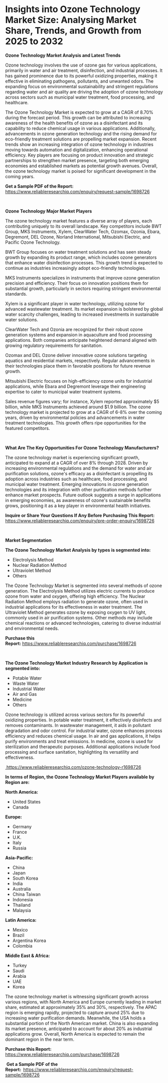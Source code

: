 <p><h1>Insights into Ozone Technology Market Size: Analysing Market Share, Trends, and Growth from 2025 to 2032</h1></p><p><strong>Ozone Technology Market Analysis and Latest Trends</strong></p>
<p><p>Ozone technology involves the use of ozone gas for various applications, primarily in water and air treatment, disinfection, and industrial processes. It has gained prominence due to its powerful oxidizing properties, making it effective in eliminating pathogens, pollutants, and unwanted odors. The expanding focus on environmental sustainability and stringent regulations regarding water and air quality are driving the adoption of ozone technology across sectors such as municipal water treatment, food processing, and healthcare.</p><p>The Ozone Technology Market is expected to grow at a CAGR of 8.70% during the forecast period. This growth can be attributed to increasing awareness of the health benefits of ozone as a disinfectant and its capability to reduce chemical usage in various applications. Additionally, advancements in ozone generation technology and the rising demand for eco-friendly treatment solutions are propelling market expansion. Recent trends show an increasing integration of ozone technology in industries moving towards automation and digitalization, enhancing operational efficiency. Key players are focusing on product innovation and strategic partnerships to strengthen market presence, targeting both emerging economies and established markets as potential growth avenues. Overall, the ozone technology market is poised for significant development in the coming years.</p></p>
<p><strong>Get a Sample PDF of the Report:&nbsp;</strong> <a href="https://www.reliableresearchiq.com/enquiry/request-sample/1698726?utm_campaign=2455&utm_medium=2&utm_source=Github&utm_content=ia&utm_term=19042025&utm_id=ozone-technology">https://www.reliableresearchiq.com/enquiry/request-sample/1698726</a></p>
<p>&nbsp;</p>
<p><strong>Ozone Technology Major Market Players</strong></p>
<p><p>The ozone technology market features a diverse array of players, each contributing uniquely to its overall landscape. Key competitors include BWT Group, MKS Instruments, Xylem, ClearWater Tech, Ozomax, Ozonia, Ebara, Degremont, DEL Ozone, Norland International, Mitsubishi Electric, and Pacific Ozone Technology.</p><p>BWT Group focuses on water treatment solutions and has seen steady growth by expanding its product range, which includes ozone generators that enhance water disinfection processes. This growth trend is expected to continue as industries increasingly adopt eco-friendly technologies.</p><p>MKS Instruments specializes in instruments that improve ozone generation precision and efficiency. Their focus on innovation positions them for substantial growth, particularly in sectors requiring stringent environmental standards.</p><p>Xylem is a significant player in water technology, utilizing ozone for advanced wastewater treatment. Its market expansion is bolstered by global water scarcity challenges, leading to increased investments in sustainable water solutions.</p><p>ClearWater Tech and Ozonia are recognized for their robust ozone generation systems and expansion in aquaculture and food processing applications. Both companies anticipate heightened demand aligned with growing regulatory requirements for sanitation.</p><p>Ozomax and DEL Ozone deliver innovative ozone solutions targeting aquatics and residential markets, respectively. Regular advancements in their technologies place them in favorable positions for future revenue growth.</p><p>Mitsubishi Electric focuses on high-efficiency ozone units for industrial applications, while Ebara and Degremont leverage their engineering expertise to cater to municipal water treatment systems.</p><p>Sales revenue figures vary; for instance, Xylem reported approximately $5 billion, while MKS Instruments achieved around $1.9 billion. The ozone technology market is projected to grow at a CAGR of 6-8% over the coming years, driven by environmental policies and advancements in water treatment technologies. This growth offers ripe opportunities for the featured competitors.</p></p>
<p>&nbsp;</p>
<p><strong>What Are The Key Opportunities For Ozone Technology Manufacturers?</strong></p>
<p><p>The ozone technology market is experiencing significant growth, anticipated to expand at a CAGR of over 8% through 2028. Driven by increasing environmental regulations and the demand for water and air purification solutions, ozone's efficacy as a disinfectant is propelling its adoption across industries such as healthcare, food processing, and municipal water treatment. Emerging innovations in ozone generation technologies and its integration with other purification methods further enhance market prospects. Future outlook suggests a surge in applications in emerging economies, as awareness of ozone's sustainable benefits grows, positioning it as a key player in environmental health initiatives.</p></p>
<p><strong>Inquire or Share Your Questions If Any Before Purchasing This Report:</strong> <a href="https://www.reliableresearchiq.com/enquiry/pre-order-enquiry/1698726?utm_campaign=2455&utm_medium=2&utm_source=Github&utm_content=ia&utm_term=19042025&utm_id=ozone-technology">https://www.reliableresearchiq.com/enquiry/pre-order-enquiry/1698726</a></p>
<p>&nbsp;</p>
<p><strong>Market Segmentation</strong></p>
<p><strong>The Ozone Technology Market Analysis by types is segmented into:</strong></p>
<p><ul><li>Electrolysis Method</li><li>Nuclear Radiation Method</li><li>Ultraviolet Method</li><li>Others</li></ul></p>
<p><p>The Ozone Technology Market is segmented into several methods of ozone generation. The Electrolysis Method utilizes electric currents to produce ozone from water and oxygen, offering high efficiency. The Nuclear Radiation Method employs radiation to generate ozone, often used in industrial applications for its effectiveness in water treatment. The Ultraviolet Method generates ozone by exposing oxygen to UV light, commonly used in air purification systems. Other methods may include chemical reactions or advanced technologies, catering to diverse industrial and environmental needs.</p></p>
<p><strong>Purchase this Report:&nbsp;</strong><a href="https://www.reliableresearchiq.com/purchase/1698726?utm_campaign=2455&utm_medium=2&utm_source=Github&utm_content=ia&utm_term=19042025&utm_id=ozone-technology">https://www.reliableresearchiq.com/purchase/1698726</a></p>
<p>&nbsp;</p>
<p><strong>The Ozone Technology Market Industry Research by Application is segmented into:</strong></p>
<p><ul><li>Potable Water</li><li>Waste Water</li><li>Industrial Water</li><li>Air and Gas</li><li>Medicine</li><li>Others</li></ul></p>
<p><p>Ozone technology is utilized across various sectors for its powerful oxidizing properties. In potable water treatment, it effectively disinfects and removes contaminants. In wastewater management, it aids in pollutant degradation and odor control. For industrial water, ozone enhances process efficiency and reduces chemical usage. In air and gas applications, it helps purify environments and treat emissions. In medicine, ozone is used for sterilization and therapeutic purposes. Additional applications include food processing and surface sanitation, highlighting its versatility and effectiveness.</p></p>
<p><a href="https://www.reliableresearchiq.com/ozone-technology-r1698726?utm_campaign=2455&utm_medium=2&utm_source=Github&utm_content=ia&utm_term=19042025&utm_id=ozone-technology">&nbsp;https://www.reliableresearchiq.com/ozone-technology-r1698726</a></p>
<p><strong>In terms of Region, the Ozone Technology Market Players available by Region are:</strong></p>
<p>
    <p> <strong> North America: </strong>
        <ul>
            <li>United States</li>
            <li>Canada</li>
        </ul>
        </p> 
    <p> <strong> Europe: </strong>
        <ul>
            <li>Germany</li>
            <li>France</li>
            <li>U.K.</li>
            <li>Italy</li>
            <li>Russia</li>
        </ul>
        </p> 
    <p> <strong> Asia-Pacific: </strong>
        <ul>
            <li>China</li>
            <li>Japan</li>
            <li>South Korea</li>
            <li>India</li>
            <li>Australia</li>
            <li>China Taiwan</li>
            <li>Indonesia</li>
            <li>Thailand</li>
            <li>Malaysia</li>
        </ul>
        </p> 
    <p> <strong> Latin America: </strong>
        <ul>
            <li>Mexico</li>
            <li>Brazil</li>
            <li>Argentina Korea</li>
            <li>Colombia</li>
        </ul>
        </p> 
    <p> <strong> Middle East & Africa: </strong>
        <ul>
            <li>Turkey</li>
            <li>Saudi</li>
            <li>Arabia</li>
            <li>UAE</li>
            <li>Korea</li>
        </ul>
    </p>
    </p>
<p><p>The ozone technology market is witnessing significant growth across various regions, with North America and Europe currently leading in market share, estimated at approximately 35% and 30%, respectively. The APAC region is emerging rapidly, projected to capture around 25% due to increasing water purification demands. Meanwhile, the USA holds a substantial portion of the North American market. China is also expanding its market presence, anticipated to account for about 20% as industrial applications grow. Overall, North America is expected to remain the dominant region in the near term.</p></p>
<p><strong>Purchase this Report: </strong><a href="https://www.reliableresearchiq.com/purchase/1698726?utm_campaign=2455&utm_medium=2&utm_source=Github&utm_content=ia&utm_term=19042025&utm_id=ozone-technology">https://www.reliableresearchiq.com/purchase/1698726</a></p>
<p>&nbsp;<strong>Get a Sample PDF of the Report:&nbsp;&nbsp;</strong><a href="https://www.reliableresearchiq.com/enquiry/request-sample/1698726?utm_campaign=2455&utm_medium=2&utm_source=Github&utm_content=ia&utm_term=19042025&utm_id=ozone-technology">https://www.reliableresearchiq.com/enquiry/request-sample/1698726</a></p>
<p><strong></strong></p>
<p><p></p><p></p><p></p></p>